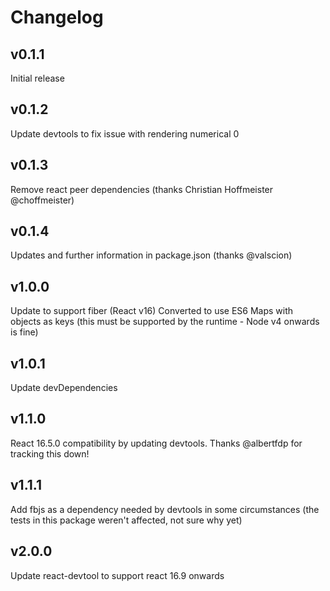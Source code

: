 # Changelog

## v0.1.1
Initial release

## v0.1.2
Update devtools to fix issue with rendering numerical 0

## v0.1.3
Remove react peer dependencies (thanks Christian Hoffmeister @choffmeister)

## v0.1.4
Updates and further information in package.json (thanks @valscion)

## v1.0.0
Update to support fiber (React v16)
Converted to use ES6 Maps with objects as keys (this must be supported by the runtime - Node v4 onwards is fine)

## v1.0.1
Update devDependencies

## v1.1.0
React 16.5.0 compatibility by updating devtools. Thanks @albertfdp for tracking this down!

## v1.1.1
Add fbjs as a dependency needed by devtools in some circumstances (the tests in this package weren't affected, not sure why yet)

## v2.0.0
Update react-devtool to support react 16.9 onwards
